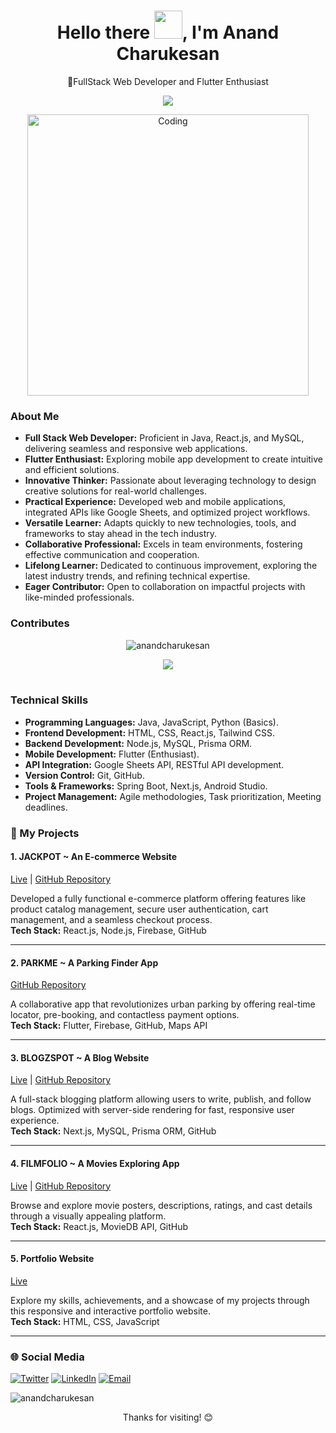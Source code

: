 <div align="center">
<h1 align="center"><b>Hello there <img src="https://raw.githubusercontent.com/nixin72/nixin72/master/wave.gif" width="45">, I'm Anand Charukesan</b> </h1>
  <p>🚀FullStack Web Developer and Flutter Enthusiast</p>
</div>

<p align="center">
  <a href="https://github.com/DenverCoder1/readme-typing-svg"><img src="https://readme-typing-svg.herokuapp.com?lines=Computer+Science+Engineer;Competitive+Programmer;%20DSA%20|%20JAVA%20|%20Flutter%20Developer;;Always%20Learning%20New%20Things&center=true&width=550&height=50"></a>
</p>

<p align="center">
<img align="centre" alt="Coding" width="450" src="https://gifdb.com/images/high/animated-chock-coding-c78f6elj32sfoi8q.webp">
</p>


### About Me

- **Full Stack Web Developer:** Proficient in Java, React.js, and MySQL, delivering seamless and responsive web applications.  
- **Flutter Enthusiast:** Exploring mobile app development to create intuitive and efficient solutions.  
- **Innovative Thinker:** Passionate about leveraging technology to design creative solutions for real-world challenges.  
- **Practical Experience:** Developed web and mobile applications, integrated APIs like Google Sheets, and optimized project workflows.  
- **Versatile Learner:** Adapts quickly to new technologies, tools, and frameworks to stay ahead in the tech industry.  
- **Collaborative Professional:** Excels in team environments, fostering effective communication and cooperation.  
- **Lifelong Learner:** Dedicated to continuous improvement, exploring the latest industry trends, and refining technical expertise.  
- **Eager Contributor:** Open to collaboration on impactful projects with like-minded professionals.  

### Contributes

<div align="center">
  <p align="center"><img src="https://github-readme-streak-stats.herokuapp.com/?user=anandcharukesan&theme=algolia" alt="anandcharukesan"/></p>

  <img  align="center"  src="https://github-readme-stats.vercel.app/api?username=anandcharukesan&theme=dark&show_icons=true&count_private=true" />
  <br></br>
</div>


### Technical Skills  
- **Programming Languages:** Java, JavaScript, Python (Basics).  
- **Frontend Development:** HTML, CSS, React.js, Tailwind CSS.  
- **Backend Development:** Node.js, MySQL, Prisma ORM.  
- **Mobile Development:** Flutter (Enthusiast).  
- **API Integration:** Google Sheets API, RESTful API development.  
- **Version Control:** Git, GitHub.  
- **Tools & Frameworks:** Spring Boot, Next.js, Android Studio.  
- **Project Management:** Agile methodologies, Task prioritization, Meeting deadlines.  

### 📂 My Projects  

#### 1. **JACKPOT ~ An E-commerce Website**  
[Live](https://jackpotmenswear.vercel.app) | [GitHub Repository](https://github.com/anandcharukesan/car-parking.git)  

Developed a fully functional e-commerce platform offering features like product catalog management, secure user authentication, cart management, and a seamless checkout process.  
**Tech Stack:** React.js, Node.js, Firebase, GitHub  

---  

#### 2. **PARKME ~ A Parking Finder App**  
[GitHub Repository](https://github.com/anandcharukesan/car-parking.git)  

A collaborative app that revolutionizes urban parking by offering real-time locator, pre-booking, and contactless payment options.  
**Tech Stack:** Flutter, Firebase, GitHub, Maps API  

---  

#### 3. **BLOGZSPOT ~ A Blog Website**  
[Live](http://blogzpot.vercel.app/) | [GitHub Repository](https://github.com/anandcharukesan/blogzspot.git)  

A full-stack blogging platform allowing users to write, publish, and follow blogs. Optimized with server-side rendering for fast, responsive user experience.  
**Tech Stack:** Next.js, MySQL, Prisma ORM, GitHub  

---  

#### 4. **FILMFOLIO ~ A Movies Exploring App**  
[Live](https://flimfolio.vercel.app/) | [GitHub Repository](https://github.com/anandcharukesan/flimfolio.git)  

Browse and explore movie posters, descriptions, ratings, and cast details through a visually appealing platform.  
**Tech Stack:** React.js, MovieDB API, GitHub  

---  

#### 5. **Portfolio Website**  
[Live](www.anandcharukesan.online)  

Explore my skills, achievements, and a showcase of my projects through this responsive and interactive portfolio website.  
**Tech Stack:** HTML, CSS, JavaScript  

---  


### 🌐 Social Media

[![Twitter](https://i.postimg.cc/d1tVg1cs/twitter-x-logo-42554.png)](https://twitter.com/CCharukes)
[![LinkedIn](https://img.icons8.com/color/48/000000/linkedin.png)](https://www.linkedin.com/in/anand-charukesan/)
[![Email](https://img.icons8.com/color/48/000000/gmail-new.png)](mailto:anandcharukesan004@gmail.com)
<p align="left"> <img src="https://komarev.com/ghpvc/?username=anandcharukesan&label=Profile%20views&color=0e75b6&style=flat" alt="anandcharukesan" /> </p>


<div align="center">
  <p>Thanks for visiting! 😊</p>
</div>
